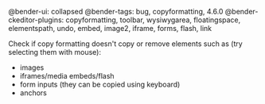 @bender-ui: collapsed
@bender-tags: bug, copyformatting, 4.6.0
@bender-ckeditor-plugins: copyformatting, toolbar, wysiwygarea, floatingspace, elementspath, undo, embed, image2, iframe, forms, flash, link

Check if copy formatting doesn't copy or remove elements such as (try selecting them with mouse):

* images
* iframes/media embeds/flash
* form inputs (they can be copied using keyboard)
* anchors
